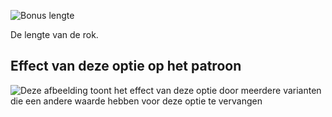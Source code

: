 ![Bonus lengte](lengthbonus.svg)

De lengte van de rok.

## Effect van deze optie op het patroon

![Deze afbeelding toont het effect van deze optie door meerdere varianten die een andere waarde hebben voor deze optie te vervangen](sandy_lengthbonus_sample.svg "Effect van deze optie op het patroon")
